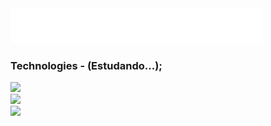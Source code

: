 <div aling="center">
  <img src="assets/ola!.gif">
</div>

<div aling="start">
<h3>Technologies - (Estudando...);</h3>
<div>
  <img src="https://skillicons.dev/icons?i=html,css,js" />
</div>
<div>
<img src="https://skillicons.dev/icons?i=typescript,php,cs" />
</div>
<div>
  <img src="https://skillicons.dev/icons?i=dotnet,react" />
</div>

</div>
